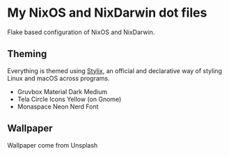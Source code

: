 # My NixOS and NixDarwin dot files

Flake based configuration of NixOS and NixDarwin.

## Theming

Everything is themed using [Stylix](https://nix-community.github.io/stylix/index.html), an official and declarative way of styling Linux and macOS across programs.

- Gruvbox Material Dark Medium
- Tela Circle Icons Yellow (on Gnome)
- Monaspace Neon Nerd Font

## Wallpaper

Wallpaper come from Unsplash
